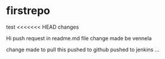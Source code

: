 # firstrepo
test
<<<<<<< HEAD
changes 

Hi 
 push request in readme.md file
change made be vennela

change made to pull this
pushed to github
pushed to jenkins ...

